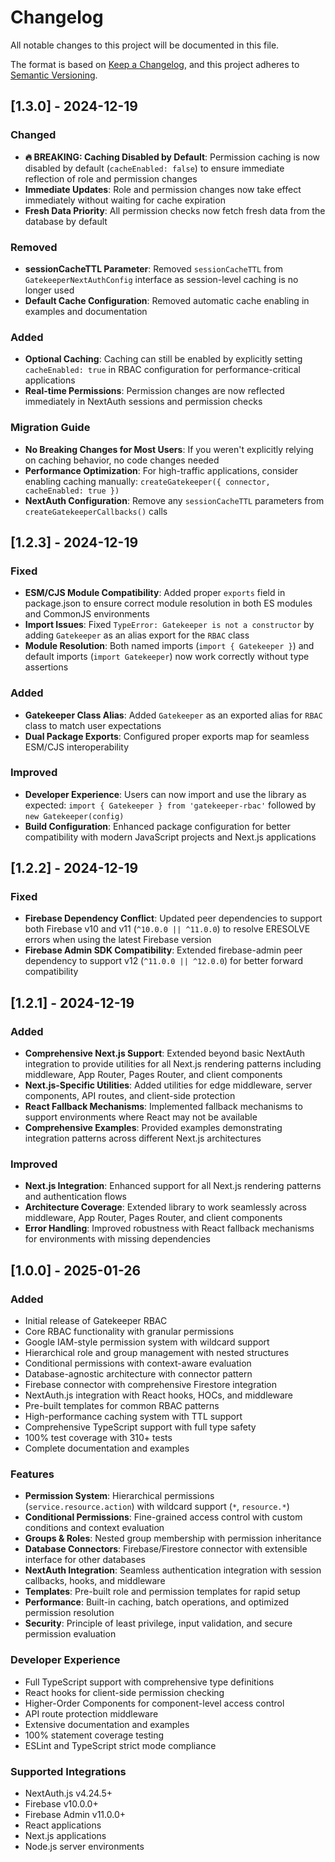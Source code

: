 # Changelog

All notable changes to this project will be documented in this file.

The format is based on [Keep a Changelog](https://keepachangelog.com/en/1.0.0/),
and this project adheres to [Semantic Versioning](https://semver.org/spec/v2.0.0.html).

## [1.3.0] - 2024-12-19

### Changed
- **🔥 BREAKING: Caching Disabled by Default**: Permission caching is now disabled by default (`cacheEnabled: false`) to ensure immediate reflection of role and permission changes
- **Immediate Updates**: Role and permission changes now take effect immediately without waiting for cache expiration
- **Fresh Data Priority**: All permission checks now fetch fresh data from the database by default

### Removed
- **sessionCacheTTL Parameter**: Removed `sessionCacheTTL` from `GatekeeperNextAuthConfig` interface as session-level caching is no longer used
- **Default Cache Configuration**: Removed automatic cache enabling in examples and documentation

### Added
- **Optional Caching**: Caching can still be enabled by explicitly setting `cacheEnabled: true` in RBAC configuration for performance-critical applications
- **Real-time Permissions**: Permission changes are now reflected immediately in NextAuth sessions and permission checks

### Migration Guide
- **No Breaking Changes for Most Users**: If you weren't explicitly relying on caching behavior, no code changes needed
- **Performance Optimization**: For high-traffic applications, consider enabling caching manually: `createGatekeeper({ connector, cacheEnabled: true })`
- **NextAuth Configuration**: Remove any `sessionCacheTTL` parameters from `createGatekeeperCallbacks()` calls

## [1.2.3] - 2024-12-19

### Fixed
- **ESM/CJS Module Compatibility**: Added proper `exports` field in package.json to ensure correct module resolution in both ES modules and CommonJS environments
- **Import Issues**: Fixed `TypeError: Gatekeeper is not a constructor` by adding `Gatekeeper` as an alias export for the `RBAC` class
- **Module Resolution**: Both named imports (`import { Gatekeeper }`) and default imports (`import Gatekeeper`) now work correctly without type assertions

### Added
- **Gatekeeper Class Alias**: Added `Gatekeeper` as an exported alias for `RBAC` class to match user expectations
- **Dual Package Exports**: Configured proper exports map for seamless ESM/CJS interoperability

### Improved
- **Developer Experience**: Users can now import and use the library as expected: `import { Gatekeeper } from 'gatekeeper-rbac'` followed by `new Gatekeeper(config)`
- **Build Configuration**: Enhanced package configuration for better compatibility with modern JavaScript projects and Next.js applications

## [1.2.2] - 2024-12-19

### Fixed
- **Firebase Dependency Conflict**: Updated peer dependencies to support both Firebase v10 and v11 (`^10.0.0 || ^11.0.0`) to resolve ERESOLVE errors when using the latest Firebase version
- **Firebase Admin SDK Compatibility**: Extended firebase-admin peer dependency to support v12 (`^11.0.0 || ^12.0.0`) for better forward compatibility

## [1.2.1] - 2024-12-19

### Added
- **Comprehensive Next.js Support**: Extended beyond basic NextAuth integration to provide utilities for all Next.js rendering patterns including middleware, App Router, Pages Router, and client components
- **Next.js-Specific Utilities**: Added utilities for edge middleware, server components, API routes, and client-side protection
- **React Fallback Mechanisms**: Implemented fallback mechanisms to support environments where React may not be available
- **Comprehensive Examples**: Provided examples demonstrating integration patterns across different Next.js architectures

### Improved
- **Next.js Integration**: Enhanced support for all Next.js rendering patterns and authentication flows
- **Architecture Coverage**: Extended library to work seamlessly across middleware, App Router, Pages Router, and client components
- **Error Handling**: Improved robustness with React fallback mechanisms for environments with missing dependencies

## [1.0.0] - 2025-01-26

### Added
- Initial release of Gatekeeper RBAC
- Core RBAC functionality with granular permissions
- Google IAM-style permission system with wildcard support
- Hierarchical role and group management with nested structures
- Conditional permissions with context-aware evaluation
- Database-agnostic architecture with connector pattern
- Firebase connector with comprehensive Firestore integration
- NextAuth.js integration with React hooks, HOCs, and middleware
- Pre-built templates for common RBAC patterns
- High-performance caching system with TTL support
- Comprehensive TypeScript support with full type safety
- 100% test coverage with 310+ tests
- Complete documentation and examples

### Features
- **Permission System**: Hierarchical permissions (`service.resource.action`) with wildcard support (`*`, `resource.*`)
- **Conditional Permissions**: Fine-grained access control with custom conditions and context evaluation
- **Groups & Roles**: Nested group membership with permission inheritance
- **Database Connectors**: Firebase/Firestore connector with extensible interface for other databases
- **NextAuth Integration**: Seamless authentication integration with session callbacks, hooks, and middleware
- **Templates**: Pre-built role and permission templates for rapid setup
- **Performance**: Built-in caching, batch operations, and optimized permission resolution
- **Security**: Principle of least privilege, input validation, and secure permission evaluation

### Developer Experience
- Full TypeScript support with comprehensive type definitions
- React hooks for client-side permission checking
- Higher-Order Components for component-level access control
- API route protection middleware
- Extensive documentation and examples
- 100% statement coverage testing
- ESLint and TypeScript strict mode compliance

### Supported Integrations
- NextAuth.js v4.24.5+
- Firebase v10.0.0+
- Firebase Admin v11.0.0+
- React applications
- Next.js applications
- Node.js server environments
